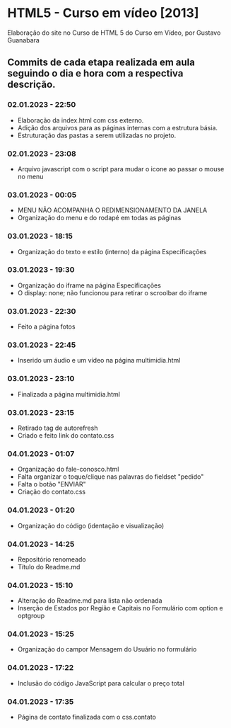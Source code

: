 # HTML5 - Curso em vídeo [2013]
Elaboração do site no Curso de HTML 5 do Curso em Vídeo, por Gustavo Guanabara

## Commits de cada etapa realizada em aula seguindo o dia e hora com a respectiva descrição.

### 02.01.2023 - 22:50
* Elaboração da index.html com css externo.
* Adição dos arquivos para as páginas internas com a estrutura básia.
* Estruturação das pastas a serem utilizadas no projeto.

### 02.01.2023 - 23:08
* Arquivo javascript com o script para mudar o icone ao passar o mouse no menu

### 03.01.2023 - 00:05
* MENU NÃO ACOMPANHA O REDIMENSIONAMENTO DA JANELA
* Organização do menu e do rodapé em todas as páginas

### 03.01.2023 - 18:15
* Organização do texto e estilo (interno) da página Especificações

### 03.01.2023 - 19:30
* Organização do iframe na página Especificações
* O display: none; não funcionou para retirar o scroolbar do iframe

### 03.01.2023 - 22:30
* Feito a página fotos

### 03.01.2023 - 22:45
* Inserido um áudio e um vídeo na página multimidia.html

### 03.01.2023 - 23:10
* Finalizada a página multimidia.html

### 03.01.2023 - 23:15
* Retirado tag de autorefresh
* Criado e feito link do contato.css

### 04.01.2023 - 01:07
* Organização do fale-conosco.html
* Falta organizar o toque/clique nas palavras do fieldset "pedido"
* Falta o botão "ENVIAR"
* Criação do contato.css

### 04.01.2023 - 01:20
* Organização do código (identação e visualização)

### 04.01.2023 - 14:25
* Repositório renomeado
* Título do Readme.md

### 04.01.2023 - 15:10
* Alteração do Readme.md para lista não ordenada
* Inserção de Estados por Região e Capitais no Formulário com option e optgroup

### 04.01.2023 - 15:25
* Organização do campor Mensagem do Usuário no formulário

### 04.01.2023 - 17:22
* Inclusão do código JavaScript para calcular o preço total

### 04.01.2023 - 17:35
* Página de contato finalizada com o css.contato
